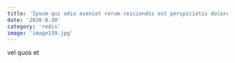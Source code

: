 ```yaml
---
title: 'Ipsum qui odio eveniet rerum reiciendis est perspiciatis doloremque.'
date: '2020-8-30'
category: 'redis'
image: 'image139.jpg'
---
```


vel quos et
